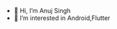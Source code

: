 - 👋 Hi, I’m Anuj Singh
- 👀 I’m interested in Android,Flutter


<!---
anuj1317/anuj1317 is a ✨ special ✨ repository because its `README.md` (this file) appears on your GitHub profile.
You can click the Preview link to take a look at your changes.
--->
